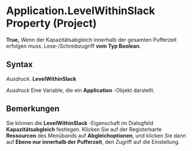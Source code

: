 
# Application.LevelWithinSlack Property (Project)

 **True,** Wenn der Kapazitätsabgleich innerhalb der gesamten Pufferzeit erfolgen muss. Lese-/Schreibzugriff **vom Typ Boolean**.


## Syntax

 _Ausdruck_. **LevelWithinSlack**

 _Ausdruck_ Eine Variable, die ein **Application** -Objekt darstellt.


## Bemerkungen

Sie können die  **LevelWithinSlack** -Eigenschaft im Dialogfeld **Kapazitätsabgleich** festlegen. Klicken Sie auf der Registerkarte **Ressourcen** des Menübands auf **Abgleichoptionen**, und klicken Sie dann auf  **Ebene nur innerhalb der Pufferzeit**, den Zugriff auf die Einstellung.

